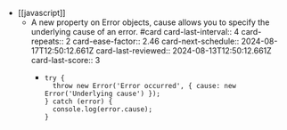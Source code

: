 - [[javascript]]
	- A new property on Error objects, cause allows you to specify the underlying cause of an error. #card
	  card-last-interval:: 4
	  card-repeats:: 2
	  card-ease-factor:: 2.46
	  card-next-schedule:: 2024-08-17T12:50:12.661Z
	  card-last-reviewed:: 2024-08-13T12:50:12.661Z
	  card-last-score:: 3
		- ```
		  try {
		    throw new Error('Error occurred', { cause: new Error('Underlying cause') });
		  } catch (error) {
		    console.log(error.cause);
		  }
		  ```
